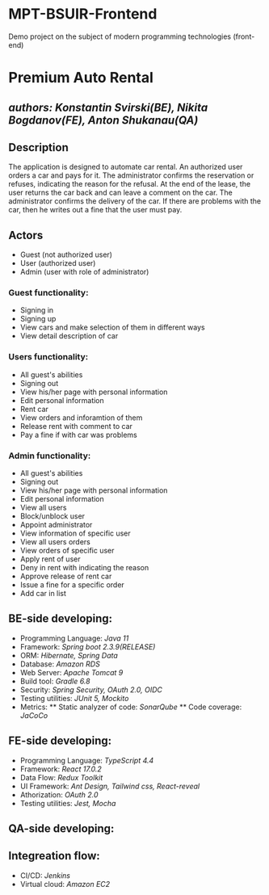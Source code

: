 # MPT-BSUIR-Frontend
Demo project on the subject of modern programming technologies (front-end)
# Premium Auto Rental

## *authors: Konstantin Svirski(BE), Nikita Bogdanov(FE), Anton Shukanau(QA)*

## Description

The application is designed to automate car rental. An authorized user orders a car and pays for it. 
The administrator confirms the reservation or refuses, indicating the reason for the refusal. At the end of the lease, 
the user returns the car back and can leave a comment on the car. The administrator confirms the delivery of the car. 
If there are problems with the car, then he writes out a fine that the user must pay.

## Actors

* Guest (not authorized user)
* User (authorized user)
* Admin (user with role of administrator)

### Guest functionality:

* Signing in
* Signing up
* View cars and make selection of them in different ways
* View detail description of car

### Users functionality:

* All guest's abilities
* Signing out
* View his/her page with personal information 
* Edit personal information
* Rent car
* View orders and inforamtion of them
* Release rent with comment to car
* Pay a fine if with car was problems

### Admin functionality:

* All guest's abilities
* Signing out
* View his/her page with personal information 
* Edit personal information
* View all users
* Block/unblock user
* Appoint administrator
* View information of specific user
* View all users orders
* View orders of specific user
* Apply rent of user
* Deny in rent with indicating the reason
* Approve release of rent car
* Issue a fine for a specific order
* Add car in list

## BE-side developing:

* Programming Language: *Java 11*
* Framework: *Spring boot 2.3.9(RELEASE)*
* ORM: *Hibernate, Spring Data*
* Database: *Amazon RDS*
* Web Server: *Apache Tomcat 9*
* Build tool: *Gradle 6.8*
* Security: *Spring Security, OAuth 2.0, OIDC*
* Testing utilities: *JUnit 5, Mockito*
* Metrics: 
** Static analyzer of code: *SonarQube*
** Code coverage: *JaCoCo*

## FE-side developing:

* Programming Language: *TypeScript 4.4*
* Framework: *React 17.0.2*
* Data Flow: *Redux Toolkit*
* UI Framework: *Ant Design, Tailwind css, React-reveal*
* Athorization: *OAuth 2.0*
* Testing utilities: *Jest, Mocha*

## QA-side developing:

## Integreation flow:

* CI/CD: *Jenkins*
* Virtual cloud: *Amazon EC2*
